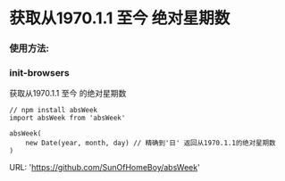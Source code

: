 # 获取从1970.1.1 至今 绝对星期数

### 使用方法:

### init-browsers
获取从1970.1.1 至今 的绝对星期数

    // npm install absWeek
    import absWeek from 'absWeek'

    absWeek(
        new Date(year, month, day) // 精确到'日' 返回从1970.1.1的绝对星期数
    )

URL: 'https://github.com/SunOfHomeBoy/absWeek'
